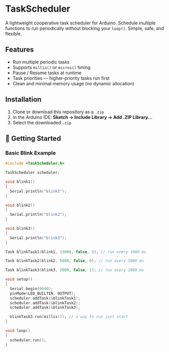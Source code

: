 # TaskScheduler
A lightweight cooperative task scheduler for Arduino. Schedule multiple functions to run periodically without blocking your `loop()`. Simple, safe, and flexible.

## Features

- Run multiple periodic tasks
- Supports `millis()` or `micros()` timing
- Pause / Resume tasks at runtime
- Task priorities — higher-priority tasks run first
- Clean and minimal memory usage (no dynamic allocation)

## Installation

1. Clone or download this repository as a `.zip`
2. In the Arduino IDE: **Sketch → Include Library → Add .ZIP Library...**
3. Select the downloaded `.zip`

## 🚀 Getting Started

### Basic Blink Example

```cpp
#include <TaskScheduler.h>

TaskScheduler scheduler;

void blink1()
{
  Serial.println("blink1");
}

void blink2()
{
  Serial.println("blink2");
}

void blink3()
{
  Serial.println("blink3");
}

Task blinkTask1(blink1, 15000, false, 3); // run every 1000 ms

Task blinkTask2(blink2, 5000, false, 0); // run every 5000 ms

Task blinkTask3(blink3, 2000, false, 1); // run every 2000 ms

void setup()
{
  Serial.begin(9600);
  pinMode(LED_BUILTIN, OUTPUT);
  scheduler.addTask(&blinkTask1);
  scheduler.addTask(&blinkTask2);
  scheduler.addTask(&blinkTask3);

  blinkTask3.run(millis()); // a way to run just start 
}

void loop()
{
  scheduler.run();
}
```